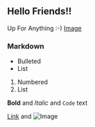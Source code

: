## Hello Friends!!

Up For Anything :-)
[Image](C:\Users\o5053\Downloads\ufa.jpeg)

### Markdown

- Bulleted
- List

1. Numbered
2. List

**Bold** and _Italic_ and `Code` text

[Link](url) and ![Image](src)



